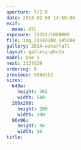 ```yaml
---
aperture: f/2.0
date: 2014-02-08 14:50:04
exif:
  make: HTC
exposure: 33334/1000000
file: img_20140208_145004
gallery: 2014-waterfall
layout: gallery-photo
model: One S
next: 313fd29
ordering: 8
previous: 90845b2
sizes:
  640w:
    height: 362
    width: 640
  200x200:
    height: 200
    width: 200
  96x96:
    height: 96
    width: 96
title: 
---
```

